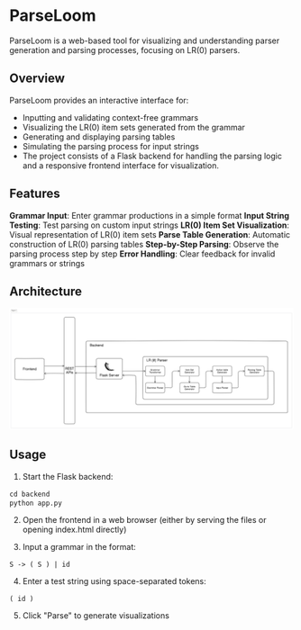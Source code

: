 # ParseLoom
ParseLoom is a web-based tool for visualizing and understanding parser generation and parsing processes, focusing on LR(0) parsers.

## Overview
ParseLoom provides an interactive interface for:

- Inputting and validating context-free grammars
- Visualizing the LR(0) item sets generated from the grammar
- Generating and displaying parsing tables
- Simulating the parsing process for input strings
- The project consists of a Flask backend for handling the  parsing logic and a responsive frontend interface for visualization.

## Features
**Grammar Input**: Enter grammar productions in a simple format
**Input String Testing**: Test parsing on custom input strings
**LR(0) Item Set Visualization**: Visual representation of LR(0) item sets
**Parse Table Generation**: Automatic construction of LR(0) parsing tables
**Step-by-Step Parsing**: Observe the parsing process step by step
**Error Handling**: Clear feedback for invalid grammars or strings

## Architecture
<img  src="ParseLoom_architecture.png">

## Usage 
1. Start the Flask backend:
```
cd backend
python app.py
```

2. Open the frontend in a web browser (either by serving the files or opening index.html directly)

3. Input a grammar in the format:
```
S -> ( S ) | id
```

4. Enter a test string using space-separated tokens:
```
( id )
```

5. Click "Parse" to generate visualizations

